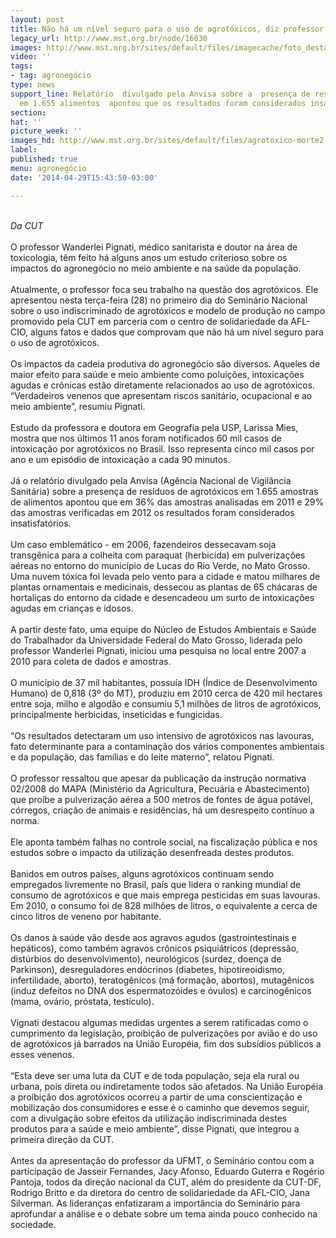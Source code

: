 ```yaml
---
layout: post
title: Não há um nível seguro para o uso de agrotóxicos, diz professor
legacy_url: http://www.mst.org.br/node/16030
images: http://www.mst.org.br/sites/default/files/imagecache/foto_destaque/agrotoxico-morte2.jpg
video: ''
tags:
- tag: agronegócio
type: news
support_line: Relatório  divulgado pela Anvisa sobre a  presença de resíduos de agrotóxicos
  em 1.655 alimentos  apontou que os resultados foram considerados insatisfatórios.
section: 
hat: ''
picture_week: ''
images_hd: http://www.mst.org.br/sites/default/files/agrotoxico-morte2.jpg
label: 
published: true
menu: agronegócio
date: '2014-04-29T15:43:50-03:00'

---
```

<p><br><em>Da CUT</em><br><br>O professor Wanderlei Pignati, médico sanitarista e doutor na área de toxicologia, têm feito há alguns anos um estudo criterioso sobre os impactos do agronegócio no meio ambiente e na saúde da população.<br><br>Atualmente, o professor foca seu trabalho na questão dos agrotóxicos. Ele apresentou nesta terça-feira (28) no primeiro dia do Seminário Nacional sobre o uso indiscriminado de agrotóxicos e modelo de produção no campo promovido pela CUT em parceria com o centro de solidariedade da AFL-CIO, alguns fatos e dados que comprovam que não há um nível seguro para o uso de agrotóxicos.<br><br>Os impactos da cadeia produtiva do agronegócio são diversos. Aqueles de maior efeito para saúde e meio ambiente como poluições, intoxicações agudas e crônicas estão diretamente relacionados ao uso de agrotóxicos. “Verdadeiros venenos que apresentam riscos sanitário, ocupacional e ao meio ambiente”, resumiu Pignati.<br><br>Estudo da professora e doutora em Geografia pela USP, Larissa Mies, mostra que nos últimos 11 anos foram notificados 60 mil casos de intoxicação por agrotóxicos no Brasil. Isso representa cinco mil casos por ano e um episódio de intoxicação a cada 90 minutos.<br><br>Já o relatório divulgado pela Anvisa (Agência Nacional de Vigilância Sanitária) sobre a presença de resíduos de agrotóxicos em 1.655 amostras de alimentos apontou que em 36% das amostras analisadas em 2011 e 29% das amostras verificadas em 2012 os resultados foram considerados insatisfatórios.<br><br>Um caso emblemático - em 2006, fazendeiros dessecavam soja transgênica para a colheita com paraquat (herbicida) em pulverizações aéreas no entorno do município de Lucas do Rio Verde, no Mato Grosso. Uma nuvem tóxica foi levada pelo vento para a cidade e matou milhares de plantas ornamentais e medicinais, dessecou as plantas de 65 chácaras de hortaliças do entorno da cidade e desencadeou um surto de intoxicações agudas em crianças e idosos.<br><br>A partir deste fato, uma equipe do Núcleo de Estudos Ambientais e Saúde do Trabalhador da Universidade Federal do Mato Grosso, liderada pelo professor Wanderlei Pignati, iniciou uma pesquisa no local entre 2007 a 2010 para coleta de dados e amostras.<br><br>O município de 37 mil habitantes, possuía IDH (Índice de Desenvolvimento Humano) de 0,818 (3º do MT), produziu em 2010 cerca de 420 mil hectares entre soja, milho e algodão e consumiu 5,1 milhões de litros de agrotóxicos, principalmente herbicidas, inseticidas e fungicidas.<br><br>“Os resultados detectaram um uso intensivo de agrotóxicos nas lavouras, fato determinante para a contaminação dos vários componentes ambientais e da população, das famílias e do leite materno”, relatou Pignati.<br><br>O professor ressaltou que apesar da publicação da instrução normativa 02/2008 do MAPA (Ministério da Agricultura, Pecuária e Abastecimento) que proíbe a pulverização aérea a 500 metros de fontes de água potável, córregos, criação de animais e residências, há um desrespeito contínuo a norma.<br><br>Ele aponta também falhas no controle social, na fiscalização pública e nos estudos sobre o impacto da utilização desenfreada destes produtos.<br><br>Banidos em outros países, alguns agrotóxicos continuam sendo empregados livremente no Brasil, país que lidera o ranking mundial de consumo de agrotóxicos e que mais emprega pesticidas em suas lavouras. Em 2010, o consumo foi de 828 milhões de litros, o equivalente a cerca de cinco litros de veneno por habitante.<br><br>Os danos à saúde vão desde aos agravos agudos (gastrointestinais e hepáticos), como também agravos crônicos psiquiátricos (depressão, distúrbios do desenvolvimento), neurológicos (surdez, doença de Parkinson), desreguladores endócrinos (diabetes, hipotireoidismo, infertilidade, aborto), teratogênicos (má formação, abortos), mutagênicos (induz defeitos no DNA dos espermatozóides e óvulos) e carcinogênicos (mama, ovário, próstata, testículo).<br><br>Vignati destacou algumas medidas urgentes a serem ratificadas como o cumprimento da legislação, proibição de pulverizações por avião e do uso de agrotóxicos já barrados na União Européia, fim dos subsídios públicos a esses venenos.<br><br>“Esta deve ser uma luta da CUT e de toda população, seja ela rural ou urbana, pois direta ou indiretamente todos são afetados. Na União Européia a proibição dos agrotóxicos ocorreu a partir de uma conscientização e mobilização dos consumidores e esse é o caminho que devemos seguir, com a divulgação sobre efeitos da utilização indiscriminada destes produtos para a saúde e meio ambiente”, disse Pignati, que integrou a primeira direção da CUT.<br><br>Antes da apresentação do professor da UFMT, o Seminário contou com a participação de Jasseir Fernandes, Jacy Afonso, Eduardo Guterra e Rogério Pantoja, todos da direção nacional da CUT, além do presidente da CUT-DF, Rodrigo Britto e da diretora do centro de solidariedade da AFL-CIO, Jana Silverman. As lideranças enfatizaram a importância do Seminário para aprofundar a análise e o debate sobre um tema ainda pouco conhecido na sociedade.</p>
